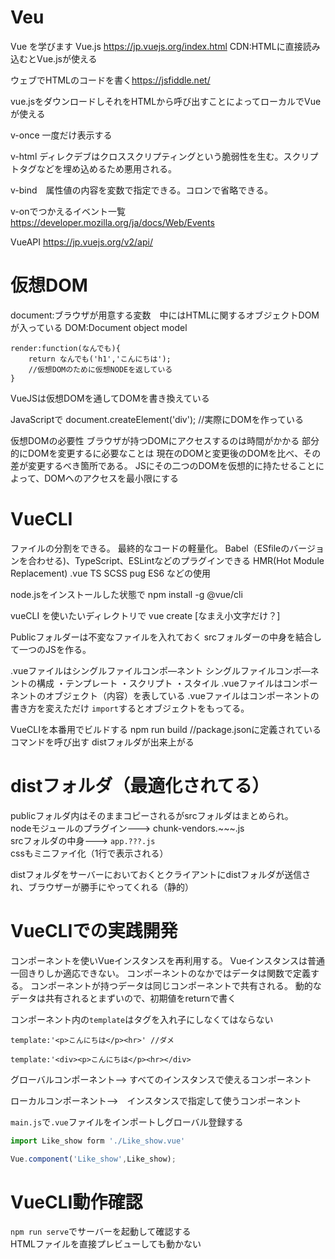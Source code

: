 # Veu
Vue を学びます
Vue.js <https://jp.vuejs.org/index.html>
CDN:HTMLに直接読み込むとVue.jsが使える

ウェブでHTMLのコードを書く<https://jsfiddle.net/>

vue.jsをダウンロードしそれをHTMLから呼び出すことによってローカルでVueが使える

v-once 一度だけ表示する

v-html ディレクデブはクロススクリプティングという脆弱性を生む。スクリプトタグなどを埋め込めるため悪用される。

v-bind　属性値の内容を変数で指定できる。コロンで省略できる。

v-onでつかえるイベント一覧
<https://developer.mozilla.org/ja/docs/Web/Events>

VueAPI
<https://jp.vuejs.org/v2/api/>

# 仮想DOM

document:ブラウザが用意する変数　中にはHTMLに関するオブジェクトDOMが入っている
DOM:Document object model 
```
render:function(なんでも){
    return なんでも('h1','こんにちは');
    //仮想DOMのために仮想NODEを返している
}
```
VueJSは仮想DOMを通してDOMを書き換えている

JavaScriptで
document.createElement('div');
//実際にDOMを作っている

仮想DOMの必要性
ブラウザが持つDOMにアクセスするのは時間がかかる
部分的にDOMを変更するに必要なことは
現在のDOMと変更後のDOMを比べ、その差が変更するべき箇所である。
JSにその二つのDOMを仮想的に持たせることによって、DOMへのアクセスを最小限にする

# VueCLI
ファイルの分割をできる。
最終的なコードの軽量化。
Babel（ESfileのバージョンを合わせる)、TypeScript、ESLintなどのプラグインできる
HMR(Hot Module Replacement)
 .vue TS SCSS pug ES6 などの使用

 node.jsをインストールした状態で
 npm install -g @vue/cli

 vueCLI を使いたいディレクトリで
 vue create [なまえ小文字だけ？]

Publicフォルダーは不変なファイルを入れておく
srcフォルダーの中身を結合して一つのJSを作る。

.vueファイルはシングルファイルコンポ―ネント
シングルファイルコンポ―ネントの構成
・テンプレート
・スクリプト
・スタイル
.vueファイルはコンポーネントのオブジェクト（内容）を表している
.vueファイルはコンポーネントの書き方を変えただけ
`import`するとオブジェクトをもってる。

VueCLIを本番用でビルドする
npm run build //package.jsonに定義されているコマンドを呼び出す
distフォルダが出来上がる

# distフォルダ（最適化されてる）
publicフォルダ内はそのままコピーされるがsrcフォルダはまとめられ。<br>
nodeモジュールのプラグイン---> chunk-vendors.~~~.js<br>
srcフォルダの中身---> `app.???.js`<br>
cssもミニファイ化（1行で表示される）<br>

distフォルダをサーバーにおいておくとクライアントにdistフォルダが送信され、ブラウザーが勝手にやってくれる（静的）

# VueCLIでの実践開発
コンポーネントを使いVueインスタンスを再利用する。
Vueインスタンスは普通一回きりしか適応できない。
コンポーネントのなかではデータは関数で定義する。
コンポーネントが持つデータは同じコンポーネントで共有される。
動的なデータは共有されるとまずいので、初期値をreturnで書く

コンポーネント内の`template`はタグを入れ子にしなくてはならない
~~~
template:'<p>こんにちは</p><hr>' //ダメ

template:'<div><p>こんにちは</p><hr></div>
~~~

グローバルコンポーネント--> すべてのインスタンスで使えるコンポーネント

ローカルコンポーネント-->　インスタンスで指定して使うコンポーネント

`main.js`で`.vue`ファイルをインポートしグローバル登録する
```js
import Like_show form './Like_show.vue'

Vue.component('Like_show',Like_show);
```
# VueCLI動作確認
`npm run serve`でサーバーを起動して確認する<br>
HTMLファイルを直接プレビューしても動かない
